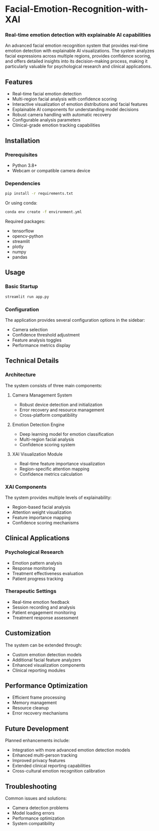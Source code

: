 # Facial-Emotion-Recognition-with-XAI
### Real-time emotion detection with explainable AI capabilities

An advanced facial emotion recognition system that provides real-time emotion detection with explainable AI visualizations. The system analyzes facial expressions across multiple regions, provides confidence scoring, and offers detailed insights into its decision-making process, making it particularly valuable for psychological research and clinical applications.

## Features
- Real-time facial emotion detection
- Multi-region facial analysis with confidence scoring
- Interactive visualization of emotion distributions and facial features
- Explainable AI components for understanding model decisions
- Robust camera handling with automatic recovery
- Configurable analysis parameters
- Clinical-grade emotion tracking capabilities

## Installation

### Prerequisites
- Python 3.8+
- Webcam or compatible camera device

### Dependencies
```bash
pip install -r requirements.txt
```

Or using conda:
```bash
conda env create -f environment.yml
```

Required packages:
- tensorflow
- opencv-python
- streamlit
- plotly
- numpy
- pandas

## Usage

### Basic Startup
```bash
streamlit run app.py
```

### Configuration
The application provides several configuration options in the sidebar:
- Camera selection
- Confidence threshold adjustment
- Feature analysis toggles
- Performance metrics display

## Technical Details

### Architecture
The system consists of three main components:
1. Camera Management System
   - Robust device detection and initialization
   - Error recovery and resource management
   - Cross-platform compatibility

2. Emotion Detection Engine
   - Deep learning model for emotion classification
   - Multi-region facial analysis
   - Confidence scoring system

3. XAI Visualization Module
   - Real-time feature importance visualization
   - Region-specific attention mapping
   - Confidence metrics calculation

### XAI Components
The system provides multiple levels of explainability:
- Region-based facial analysis
- Attention weight visualization
- Feature importance mapping
- Confidence scoring mechanisms

## Clinical Applications

### Psychological Research
- Emotion pattern analysis
- Response monitoring
- Treatment effectiveness evaluation
- Patient progress tracking

### Therapeutic Settings
- Real-time emotion feedback
- Session recording and analysis
- Patient engagement monitoring
- Treatment response assessment

## Customization
The system can be extended through:
- Custom emotion detection models
- Additional facial feature analyzers
- Enhanced visualization components
- Clinical reporting modules

## Performance Optimization
- Efficient frame processing
- Memory management
- Resource cleanup
- Error recovery mechanisms

## Future Development
Planned enhancements include:
- Integration with more advanced emotion detection models
- Enhanced multi-person tracking
- Improved privacy features
- Extended clinical reporting capabilities
- Cross-cultural emotion recognition calibration

## Troubleshooting
Common issues and solutions:
- Camera detection problems
- Model loading errors
- Performance optimization
- System compatibility

